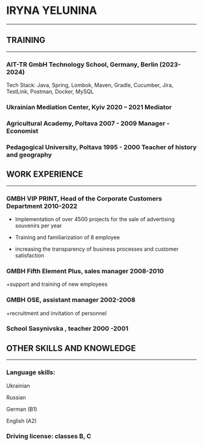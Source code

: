 # **IRYNA YELUNINA**
---

## **TRAINING**
---

### AIT-TR GmbH Technology School, Germany, Berlin (2023-2024)

Tech Stack: Java, Spring, Lombok, Maven, Gradle, Cucumber, Jira, TestLink, Postman, Docker, MySQL

### Ukrainian Mediation Center, Kyiv 2020 – 2021 Mediator

### Agricultural Academy, Poltava 2007 - 2009 Manager - Economist

### Pedagogical University, Poltava 1995 - 2000 Teacher of history and geography

## **WORK EXPERIENCE**
---

### GMBH VIP PRINT, Head of the Corporate Customers Department 2010-2022

+ Implementation of over 4500 projects for the sale of advertising souvenirs per year

+ Training and familiarization of 8 employee

+ increasing the transparency of business processes and customer satisfaction

### **GMBH Fifth Element Plus, sales manager 2008-2010**

+support and training of new employees

### GMBH OSE, assistant manager 2002-2008

+recruitment and invitation of personnel

### School Sasynivska , teacher 2000 -2001

## **OTHER SKILLS AND KNOWLEDGE**
---

### Language skills:

Ukrainian

Russian

German (B1)

English (A2)

### Driving license: classes B, C
